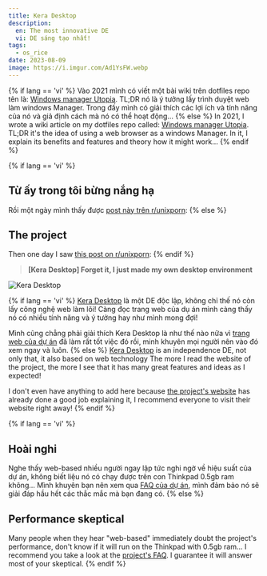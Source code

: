 ```yaml
---
title: Kera Desktop
description:
  en: The most innovative DE
  vi: DE sáng tạo nhất!
tags:
  - os_rice
date: 2023-08-09
image: https://i.imgur.com/Ad1YsFW.webp
---
```


{% if lang == 'vi' %}
  Vào 2021 mình có viết một bài wiki trên dotfiles repo tên là: [Windows manager Utopia](https://github.com/NNBnh/dotfiles/wiki/wm). TL;DR nó là ý tưởng lấy trình duyệt web làm windows Manager. Trong đấy mình có giải thích các lợi ích và tính năng của nó và giả định cách mà nó có thể hoạt động...
{% else %}
  In 2021, I wrote a wiki article on my dotfiles repo called: [Windows manager Utopia](https://github.com/NNBnh/dotfiles/wiki/wm). TL;DR it's the idea of using a web browser as a windows Manager. In it, I explain its benefits and features and theory how it might work...
{% endif %}

{% if lang == 'vi' %}
  ## Từ ấy trong tôi bừng nắng hạ

  Rồi một ngày mình thấy được [post này trên r/unixporn](https://www.reddit.com/r/unixporn/comments/14591h2/kera_desktop_forget_it_i_just_made_my_own_desktop):
{% else %}
  ## The project

  Then one day I saw [this post on r/unixporn](https://www.reddit.com/r/unixporn/comments/14591h2/kera_desktop_forget_it_i_just_made_my_own_desktop):
{% endif %}

> **[Kera Desktop] Forget it, I just made my own desktop environment**

![Kera Desktop](https://i.imgur.com/Ad1YsFW.webp)

{% if lang == 'vi' %}
  [Kera Desktop](https://desktop.kerahq.com) là một DE độc lập, không chỉ thế nó còn lấy công nghệ web làm lõi! Càng đọc trang web của dụ án mình càng thấy nó có nhiều tính năng và ý tưởng hay như mình mong đợi!

  Mình cũng chẳng phải giải thích Kera Desktop là như thế nào nữa vì [trang web của dự án](https://desktop.kerahq.com) đã làm rất tốt việc đó rồi, minh khuyên mọi người nên vào đó xem ngay và luôn.
{% else %}
  [Kera Desktop](https://desktop.kerahq.com) is an independence DE, not only that, it also based on web technology The more I read the website of the project, the more I see that it has many great features and ideas as I expected!

  I don't even have anything to add here because [the project's website](https://desktop.kerahq.com) has already done a good job explaining it, I recommend everyone to visit their website right away!
{% endif %}

{% if lang == 'vi' %}
  ## Hoài nghi

  Nghe thấy web-based nhiều người ngay lập tức nghi ngờ về hiệu suất của dự án, không biết liệu nó có chạy được trên con Thinkpad 0.5gb ram không... Mình khuyên bạn nên xem qua [FAQ của dự án](https://desktop.kerahq.com/faq), mình đảm bảo nó sẽ giải đáp hầu hết các thắc mắc mà bạn đang có.
{% else %}
  ## Performance skeptical

  Many people when they hear "web-based" immediately doubt the project's performance, don't know if it will run on the Thinkpad with 0.5gb ram... I recommend you take a look at the [project's FAQ](https://desktop.kerahq.com/faq). I guarantee it will answer most of your skeptical.
{% endif %}
